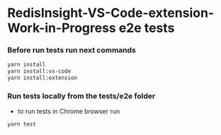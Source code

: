 # RedisInsight-VS-Code-extension-Work-in-Progress e2e tests

### Before run tests run next commands

```bash
yarn install
yarn install:vs-code
yarn install:extension
```


### Run tests locally from the tests/e2e folder

- to run tests in Chrome browser run

```bash
yarn test
```
